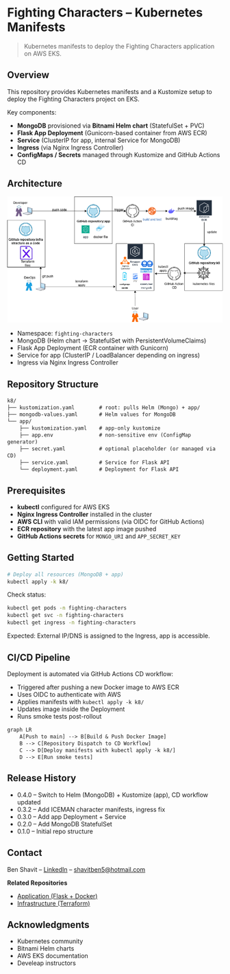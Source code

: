 # Fighting Characters – Kubernetes Manifests

> Kubernetes manifests to deploy the Fighting Characters application on AWS EKS.

## Overview
This repository provides Kubernetes manifests and a Kustomize setup to deploy the Fighting Characters project on EKS.

Key components:
- **MongoDB** provisioned via **Bitnami Helm chart** (StatefulSet + PVC)
- **Flask App Deployment** (Gunicorn-based container from AWS ECR)
- **Service** (ClusterIP for app, internal Service for MongoDB)
- **Ingress** (via Nginx Ingress Controller)
- **ConfigMaps / Secrets** managed through Kustomize and GitHub Actions CD

## Architecture
![K8s Architecture](Diagram.png)

- Namespace: `fighting-characters`
- MongoDB (Helm chart → StatefulSet with PersistentVolumeClaims)
- Flask App Deployment (ECR container with Gunicorn)
- Service for app (ClusterIP / LoadBalancer depending on ingress)
- Ingress via Nginx Ingress Controller

## Repository Structure

```
k8/
├── kustomization.yaml        # root: pulls Helm (Mongo) + app/
├── mongodb-values.yaml       # Helm values for MongoDB
└── app/
    ├── kustomization.yaml    # app-only kustomize
    ├── app.env               # non-sensitive env (ConfigMap generator)
    ├── secret.yaml           # optional placeholder (or managed via CD)
    ├── service.yaml          # Service for Flask API
    └── deployment.yaml       # Deployment for Flask API
```

## Prerequisites
- **kubectl** configured for AWS EKS
- **Nginx Ingress Controller** installed in the cluster
- **AWS CLI** with valid IAM permissions (via OIDC for GitHub Actions)
- **ECR repository** with the latest app image pushed
- **GitHub Actions secrets** for `MONGO_URI` and `APP_SECRET_KEY`

## Getting Started
```bash
# Deploy all resources (MongoDB + app)
kubectl apply -k k8/
```

Check status:
```bash
kubectl get pods -n fighting-characters
kubectl get svc -n fighting-characters
kubectl get ingress -n fighting-characters
```

Expected: External IP/DNS is assigned to the Ingress, app is accessible.

## CI/CD Pipeline
Deployment is automated via GitHub Actions CD workflow:
- Triggered after pushing a new Docker image to AWS ECR
- Uses OIDC to authenticate with AWS
- Applies manifests with `kubectl apply -k k8/`
- Updates image inside the Deployment
- Runs smoke tests post-rollout

```mermaid
graph LR
    A[Push to main] --> B[Build & Push Docker Image]
    B --> C[Repository Dispatch to CD Workflow]
    C --> D[Deploy manifests with kubectl apply -k k8/]
    D --> E[Run smoke tests]
```

## Release History
- 0.4.0 – Switch to Helm (MongoDB) + Kustomize (app), CD workflow updated  
- 0.3.2 – Add ICEMAN character manifests, ingress fix  
- 0.3.0 – Add app Deployment + Service  
- 0.2.0 – Add MongoDB StatefulSet  
- 0.1.0 – Initial repo structure  

## Contact
Ben Shavit – [LinkedIn](https://www.linkedin.com/in/ben-shavit-b07953142/) – shavitben5@hotmail.com  

**Related Repositories**
- [Application (Flask + Docker)](https://github.com/Trunkssj3/fighting-characters-app)  
- [Infrastructure (Terraform)](https://github.com/Trunkssj3/fighting-characters-infra)  

## Acknowledgments
- Kubernetes community  
- Bitnami Helm charts  
- AWS EKS documentation  
- Develeap instructors  
